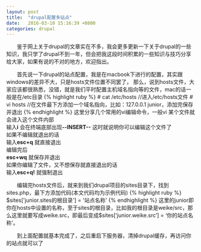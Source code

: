 ```yaml
---
layout: post
title:  "drupal配置多站点"
date:   2016-03-10 15:16:39 +0800
categories: drupal
---
```

<p>
　　鉴于网上关于drupal的文章实在不多，我会更多更新一下关于drupal的一些知识，我只学了drupal不到一年，但会把我这段时间积累的一些知识与技巧分享给大家，如果有说的不对的地方，欢迎指出。
</p>
<p>
　　首先说一下drupal的站点配置，我是在macbook下进行的配置，其实跟windows的差异不大，只是hosts文件位置不同罢了，
那么，说到hosts文件，大家应该都很熟悉，没错，就是我们平时配置主机域名指向等的文件，mac的话一般是在/etc目录
{% highlight ruby %}
# cat /etc/hosts    //进入/etc/hosts文件
# vi hosts        //在文件最下方添加一个域名指向，比如：127.0.0.1   junior，添加完保存并退出
{% endhighlight %}
这里分享几个常用的vi编辑命令，一般vi 某个文件就会进入这个文件内部<br />
输入<b>i</b> 会在终端底部出现<b>--INSERT--</b> 这时就说明你可以编辑这个文件了<br />
如果不编辑就退出的话<br />
输入<b>esc+q</b> 就直接退出<br />
编辑完后<br />
<b>esc+wq</b> 就保存并退出<br />
如果你编辑了文件，又不想保存就直接退出的话<br />
输入<b>esc+q!</b> 就强制退出<br />
</p>
<p>
　　编辑完hosts文件后，就来到我们drupal项目的sites目录下，找到sites.php，最下方添加代码(本文代码均为示例代码)
{% highlight ruby %}
$sites['junior.sites的根目录'] = '站点名称'
{% endhighlight %}
这里的junior即你在hosts中设置的名称，至于sites的根目录，比如我的根目录是weike/src，那么这里就要写成weike.src，即最后变成$sites[‘junior.weike.src’] = ‘你的站点名称’。
</p>
<p>
　　到上面配置就基本完成了，之后重启下服务器，清掉drupal缓存，再访问你的站点就可以了
</p>